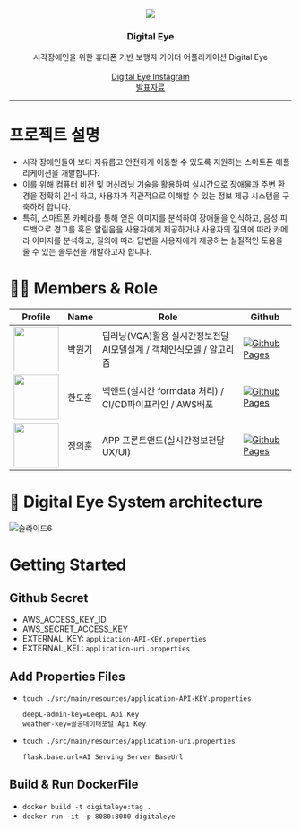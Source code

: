 
<p align="center">
  <img src="https://github.com/user-attachments/assets/2106e695-1e0a-4c3e-baa2-b0979411580c">
</p>

<h3 align="center">Digital Eye</h3>

  <p align="center">
    시각장애인을 위한 휴대폰 기반 보행자 가이더 어플리케이션 Digital Eye
    <br />
    <br />
    <a href="https://www.instagram.com/digitaleye___">Digital Eye Instagram</a>
    <br />
    <a href="https://www.ajou.ac.kr/ace/paran/conference.do?mode=view&articleNo=328012&article.offset=0&articleLimit=12&srCategoryId=296#!/list">발표자료</a>
  </p>

---
# 프로젝트 설명
- 시각 장애인들이 보다 자유롭고 안전하게 이동할 수 있도록 지원하는 스마트폰 애플리케이션을 개발합니다.
- 이를 위해 컴퓨터 비전 및 머신러닝 기술을 활용하여 실시간으로 장애물과 주변 환경을 정확히 인식 하고, 사용자가 직관적으로 이해할 수 있는 정보 제공 시스템을 구축하려 합니다.
- 특히, 스마트폰 카메라를 통해 얻은 이미지를 분석하여 장애물을 인식하고, 음성 피드백으로 경고를 혹은 알림음을 사용자에게 제공하거나 사용자의 질의에 따라 카메라 이미지를 분석하고, 질의에 따라 답변을 사용자에게 제공하는 실질적인 도움을 줄 수 있는 솔루션을 개발하고자 합니다.


# 👨‍🦲 Members & Role
| **Profile**                                                                                  | **Name** | **Role**                           | **Github**                                                                                                                                           |
|----------------------------------------------------------------------------------------------|----------|------------------------------------|------------------------------------------------------------------------------------------------------------------------------------------------------|
| <img src='https://avatars.githubusercontent.com/u/86551201?v=4' height=80 width=80px></img> | 박원기      | 딥러닝(VQA)활용 실시간정보전달 AI모델설계 / 객체인식모델 / 알고리즘               | [![Github Pages](https://img.shields.io/badge/github%20-121013?style=for-the-badge&logo=github&logoColor=white)](https://github.com/kalelpark) |
| <img src='https://avatars.githubusercontent.com/u/133339497?v=4' height=80 width=80px></img> | 한도훈      | 백앤드(실시간 formdata 처리) / CI/CD파이프라인 / AWS배포 | [![Github Pages](https://img.shields.io/badge/github%20-121013?style=for-the-badge&logo=github&logoColor=white)](https://github.com/gnsehs)     |
| <img src='https://avatars.githubusercontent.com/u/154497475?v=4' height=80 width=80px></img> | 정의훈      | APP 프론트앤드(실시간정보전달 UX/UI)       | [![Github Pages](https://img.shields.io/badge/github%20-121013?style=for-the-badge&logo=github&logoColor=white)](https://github.com/defhoon)    |



# 🔨 Digital Eye System architecture
![슬라이드6](https://github.com/user-attachments/assets/ae50c11f-81f6-45d0-bb68-ee38c3766556)

# Getting Started

## Github Secret
- AWS_ACCESS_KEY_ID
- AWS_SECRET_ACCESS_KEY
- EXTERNAL_KEY: `application-API-KEY.properties` 
- EXTERNAL_KEL: `application-uri.properties` 

## Add Properties Files
- `touch ./src/main/resources/application-API-KEY.properties`

  ``` 
  deepL-admin-key=DeepL Api Key
  weather-key=골공데이터포털 Api Key
  ```
- `touch ./src/main/resources/application-uri.properties`

  ```
  flask.base.url=AI Serving Server BaseUrl
  ```
## Build & Run DockerFile
- `docker build -t digitaleye:tag .`
- `docker run -it -p 8080:8080 digitaleye`
